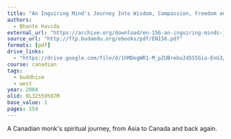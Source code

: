 ```yaml
---
title: "An Inguiring Mind's Journey Into Wisdom, Compassion, Freedom and Silence"
authors:
  - Bhante Kovida
external_url: "https://archive.org/download/en-156-an-inguiring-minds-journey-into-wisdom-compassion-freedom-and-silence/EN156_%20An%20Inguiring%2C%20Mind%27s%20Journey%20Into%20Wisdom%2C%20Compassion%2C%20Freedom%20and%20Silence_text.pdf"
source_url: "http://ftp.budaedu.org/ebooks/pdf/EN156.pdf"
formats: [pdf]
drive_links:
  - "https://drive.google.com/file/d/1hMDegWR1-M_pZUBrebuJd5S5Gia-EnG3/view?usp=drivesdk"
course: canadian
tags:
  - buddhism
  - west
year: 2004
olid: OL32559507M
base_value: 1
pages: 154
---
```


A Canadian monk's spiritual journey, from Asia to Canada and back again.

